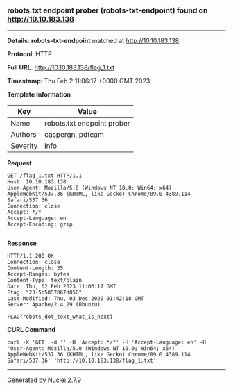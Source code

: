 ### robots.txt endpoint prober (robots-txt-endpoint) found on http://10.10.183.138
---
**Details**: **robots-txt-endpoint**  matched at http://10.10.183.138

**Protocol**: HTTP

**Full URL**: http://10.10.183.138/flag_1.txt

**Timestamp**: Thu Feb 2 11:06:17 +0000 GMT 2023

**Template Information**

| Key | Value |
|---|---|
| Name | robots.txt endpoint prober |
| Authors | caspergn, pdteam |
| Severity | info |

**Request**
```http
GET /flag_1.txt HTTP/1.1
Host: 10.10.183.138
User-Agent: Mozilla/5.0 (Windows NT 10.0; Win64; x64) AppleWebKit/537.36 (KHTML, like Gecko) Chrome/89.0.4389.114 Safari/537.36
Connection: close
Accept: */*
Accept-Language: en
Accept-Encoding: gzip


```

**Response**
```http
HTTP/1.1 200 OK
Connection: close
Content-Length: 35
Accept-Ranges: bytes
Content-Type: text/plain
Date: Thu, 02 Feb 2023 11:06:17 GMT
Etag: "23-5b5857867d850"
Last-Modified: Thu, 03 Dec 2020 01:42:18 GMT
Server: Apache/2.4.29 (Ubuntu)

FLAG{robots_dot_text_what_is_next}

```


**CURL Command**
```
curl -X 'GET' -d '' -H 'Accept: */*' -H 'Accept-Language: en' -H 'User-Agent: Mozilla/5.0 (Windows NT 10.0; Win64; x64) AppleWebKit/537.36 (KHTML, like Gecko) Chrome/89.0.4389.114 Safari/537.36' 'http://10.10.183.138/flag_1.txt'
```
---
Generated by [Nuclei 2.7.9](https://github.com/projectdiscovery/nuclei)